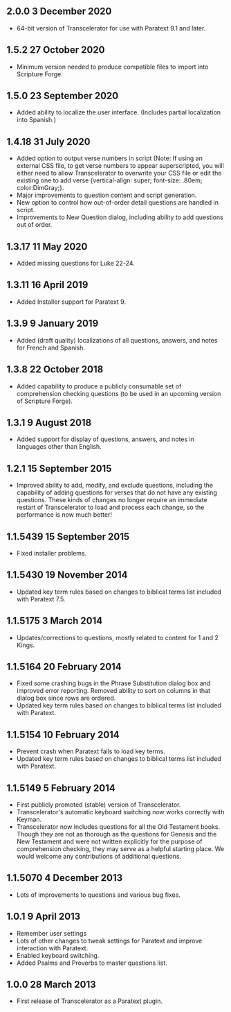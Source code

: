 ﻿## 2.0.0 3 December 2020
* 64-bit version of Transcelerator for use with Paratext 9.1 and later.

## 1.5.2 27 October 2020
* Minimum version needed to produce compatible files to import into Scripture Forge.

## 1.5.0 23 September 2020
* Added ability to localize the user interface. (Includes partial localization into Spanish.)

## 1.4.18 31 July 2020
* Added option to output verse numbers in script (Note: If using an external CSS file, to get verse numbers to appear superscripted, you will either need to allow Transcelerator to overwrite your CSS file or edit the existing one to add verse {vertical-align: super; font-size: .80em; color:DimGray;}.
* Major improvements to question content and script generation.
* New option to control how out-of-order detail questions are handled in script.
* Improvements to New Question dialog, including ability to add questions out of order.

## 1.3.17 11 May 2020
* Added missing questions for Luke 22-24.

## 1.3.11 16 April 2019
* Added Installer support for Paratext 9.

## 1.3.9 9 January 2019
* Added (draft quality) localizations of all questions, answers, and notes for French and Spanish.

## 1.3.8 22 October 2018
* Added capability to produce a publicly consumable set of comprehension checking questions (to be used in an upcoming version of Scripture Forge).

## 1.3.1 9 August 2018
* Added support for display of questions, answers, and notes in languages other than English.

## 1.2.1 15 September 2015
* Improved ability to add, modify, and exclude questions, including the capability of adding questions for verses that do not have any existing questions. These kinds of changes no longer require an immediate restart of Transcelerator to load and process each change, so the performance is now much better!

## 1.1.5439 15 September 2015
* Fixed installer problems.

## 1.1.5430 19 November 2014
* Updated key term rules based on changes to biblical terms list included with Paratext 7.5.

## 1.1.5175 3 March 2014
* Updates/corrections to questions, mostly related to content for 1 and 2 Kings.

## 1.1.5164 20 February 2014
* Fixed some crashing bugs in the Phrase Substitution dialog box and improved error reporting. Removed ability to sort on columns in that dialog box since rows are ordered.
* Updated key term rules based on changes to biblical terms list included with Paratext.

## 1.1.5154 10 February 2014
* Prevent crash when Paratext fails to load key terms.
* Updated key term rules based on changes to biblical terms list included with Paratext.

## 1.1.5149 5 February 2014
* First publicly promoted (stable) version of Transcelerator.
* Transcelerator's automatic keyboard switching now works correctly with Keyman.
* Transcelerator now includes questions for all the Old Testament books. Though they are not as thorough as the questions for Genesis and the New Testament and were not written explicitly for the purpose of comprehension checking, they may serve as a helpful starting place. We would welcome any contributions of additional questions.

## 1.1.5070 4 December 2013
* Lots of improvements to questions and various bug fixes.

## 1.0.1 9 April 2013
* Remember user settings
* Lots of other changes to tweak settings for Paratext and improve interaction with Paratext.
* Enabled keyboard switching.
* Added Psalms and Proverbs to master questions list.

## 1.0.0 28 March 2013
* First release of Transcelerator as a Paratext plugin.

